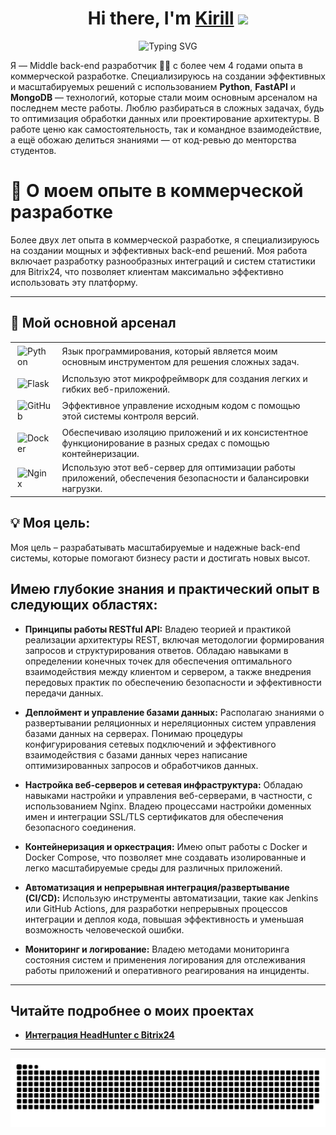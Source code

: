 <h1 align="center">Hi there, I'm <a href="https://t.me/lolipof" target="_blank">Kirill</a> 
<img src="https://github.com/blackcater/blackcater/raw/main/images/Hi.gif" height="32"/></h1>

<p align="center">
  <img src="https://readme-typing-svg.herokuapp.com?font=Fira+Code&pause=1000&color=36BCF7&width=435&lines=Middle+back-end+developer" alt="Typing SVG" />
</p>

Я — Middle back-end разработчик 🧑‍💻 с более чем 4 годами опыта в коммерческой разработке. Специализируюсь на создании эффективных и масштабируемых решений с использованием **Python**, **FastAPI** и **MongoDB** — технологий, которые стали моим основным арсеналом на последнем месте работы. Люблю разбираться в сложных задачах, будь то оптимизация обработки данных или проектирование архитектуры. В работе ценю как самостоятельность, так и командное взаимодействие, а ещё обожаю делиться знаниями — от код-ревью до менторства студентов.


# 🚀 О моем опыте в коммерческой разработке
Более двух лет опыта в коммерческой разработке, я специализируюсь на создании мощных и эффективных back-end решений. Моя работа включает разработку разнообразных интеграций и систем статистики для Bitrix24, что позволяет клиентам максимально эффективно использовать эту платформу.

---

## 🔧 Мой основной арсенал

<table>
  <tr>
    <td><img src="https://img.shields.io/badge/python-3670A0?style=for-the-badge&logo=python&logoColor=ffdd54" alt="Python" style="vertical-align:top; margin:4px"></td>
    <td>Язык программирования, который является моим основным инструментом для решения сложных задач.</td>
  </tr>
  <tr>
    <td><img src="https://img.shields.io/badge/flask-%23000.svg?style=for-the-badge&logo=flask&logoColor=white" alt="Flask" style="vertical-align:top; margin:4px"></td>
    <td>Использую этот микрофреймворк для создания легких и гибких веб-приложений.</td>
  </tr>
   <tr>
    <td><img src="https://img.shields.io/badge/github-%23121011.svg?style=for-the-badge&logo=github&logoColor=white" alt="GitHub" style="vertical-align:top; margin:4px"></td>
    <td>Эффективное управление исходным кодом с помощью этой системы контроля версий.</td>
  </tr>
   <tr>
    <td><img src="https://img.shields.io/badge/docker-%230db7ed.svg?style=for-the-badge&logo=docker&logoColor=white" alt="Docker" style="vertical-align:top; margin:4px"></td>
    <td>Обеспечиваю изоляцию приложений и их консистентное функционирование в разных средах с помощью контейнеризации.</td>
  </tr>
   <tr>
    <td><img src="https://img.shields.io/badge/nginx-%23009639.svg?style=for-the-badge&logo=nginx&logoColor=white" alt="Nginx" style="vertical-align:top; margin:4px"></td>
    <td>Использую этот веб-сервер для оптимизации работы приложений, обеспечения безопасности и балансировки нагрузки.</td>
  </tr>
</table>

## 💡 Моя цель:

Моя цель – разрабатывать масштабируемые и надежные back-end системы, которые помогают бизнесу расти и достигать новых высот.

## Имею глубокие знания и практический опыт в следующих областях:

- **Принципы работы RESTful API:** Владею теорией и практикой реализации архитектуры REST, включая методологии формирования запросов и структурирования ответов. Обладаю навыками в определении конечных точек для обеспечения оптимального взаимодействия между клиентом и сервером, а также внедрения передовых практик по обеспечению безопасности и эффективности передачи данных.

- **Деплоймент и управление базами данных:** Располагаю знаниями о развертывании реляционных и нереляционных систем управления базами данных на серверах. Понимаю процедуры конфигурирования сетевых подключений и эффективного взаимодействия с базами данных через написание оптимизированных запросов и обработчиков данных.

- **Настройка веб-серверов и сетевая инфраструктура:** Обладаю навыками настройки и управления веб-серверами, в частности, с использованием Nginx. Владею процессами настройки доменных имен и интеграции SSL/TLS сертификатов для обеспечения безопасного соединения.

- **Контейнеризация и оркестрация:** Имею опыт работы с Docker и Docker Compose, что позволяет мне создавать изолированные и легко масштабируемые среды для различных приложений.

- **Автоматизация и непрерывная интеграция/развертывание (CI/CD):** Использую инструменты автоматизации, такие как Jenkins или GitHub Actions, для разработки непрерывных процессов интеграции и деплоя кода, повышая эффективность и уменьшая возможность человеческой ошибки.

- **Мониторинг и логирование:** Владею методами мониторинга состояния систем и применения логирования для отслеживания работы приложений и оперативного реагирования на инциденты.

---


## Читайте подробнее о моих проектах
  - **<a href="https://github.com/tyrypic/integration-headhunter/tree/main">Интеграция HeadHunter с Bitrix24</a>**


---






<picture>
  <source
    media="(prefers-color-scheme: dark)"
    srcset="https://raw.githubusercontent.com/platane/snk/output/github-contribution-grid-snake-dark.svg"
  />
  <source
    media="(prefers-color-scheme: light)"
    srcset="https://raw.githubusercontent.com/platane/snk/output/github-contribution-grid-snake.svg"
  />
  <img
    alt="github contribution grid snake animation"
    src="https://raw.githubusercontent.com/platane/snk/output/github-contribution-grid-snake.svg"
  />
</picture>
